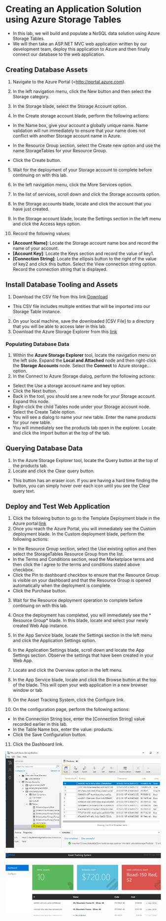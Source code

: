 #  Creating an Application Solution using Azure Storage Tables
- In this lab, we will build and populate a NoSQL data solution using Azure Storage Tables.
- We will then take an ASP.NET MVC web application written by our development team, deploy this application to Azure and then finally connect our database to the web application.
## Creating Database Assets

1. Navigate to the Azure Portal (<http://portal.azure.com).

2. In the left navigation menu, click the New button and then select the Storage category.

3. In the Storage blade, select the Storage Account option.

4. In the Create storage account blade, perform the following actions:

- In the Name box, give your account a globally unique name. Name validation will run immediately to ensure that your name does not conflict with another Storage account name in Azure.

- In the Resource Group section, select the Create new option and use the name StorageTables for your Resource Group.

- Click the Create button.

5. Wait for the deployment of your Storage account to complete before continuing on with this lab.

6. In the left navigation menu, click the More Services option.

7. In the list of services, scroll down and click the Storage accounts option.

8. In the Storage accounts blade, locate and click the account that you have just created.

9. In the Storage account blade, locate the Settings section in the left menu and click the Access keys option.
10. Record the following values:
- **[Account Name]**: Locate the Storage account name box and record the name of your account.
- **[Account Key]**: Locate the Keys section and record the value of key1.
- **[Connection String]**: Locate the ellipsis button to the right of the value of key2 and click this button. Select the View connection string option. Record the connection string that is displayed.

## Install Database Tooling and Assets
1. Download the CSV file from this link:[Download](https://prod-edxapp.edx-cdn.org/assets/courseware/v1/bbaa65b0f749dca45b122a90959b32d5/asset-v1:Microsoft+DAT221x+1T2018+type@asset+block/storage.typed.csv)
- This CSV file includes multiple entities that will be imported into our Storage Table instance.
2. On your local machine, save the downloaded [CSV File] to a directory that you will be able to access later in this lab.
3. Download the Azure Storage Explorer from this [link](http://storageexplorer.com)
### Populating Database Data

1. Within the **Azure Storage Explorer** tool, locate the navigation menu on the left side. Expand the **Local and Attached** node and then right-click the **Storage Accounts** node. Select the **Connect** to Azure storage... option.
2. In the Connect to Azure Storage dialog, perform the following actions:
- Select the Use a storage account name and key option.
- Click the Next button.
- Back in the tool, you should see a new node for your Storage account. Expand this node.
- Right-click the child Tables node under your Storage account node. Select the Create Table option.
- You will see a dialog to name your new table. Enter the name products for your new table.
- You will immediately see the products tab open in the explorer. Locate and click the Import button at the top of the tab.
## Querying Database Data
1. In the Azure Storage Explorer tool, locate the Query button at the top of the products tab.
2. Locate and click the Clear query button.
- This button has an eraser icon. If you are having a hard time finding the button, you can simply hover over each icon until you see the Clear query text.

## Deploy and Test Web Application
1. Click the following button to go to the Template Deployment blade in the Azure portal:[link](https://portal.azure.com/#create/Microsoft.Template/uri/https%3A%2F%2Fraw.githubusercontent.com%2FAzure-Architecture-Workshop%2Fasset-tracking%2Fstoragetables%2Fdeploy%2Farmdeploy.json)
2. Once you reach the Azure Portal, you will immediately see the Custom deployment blade. In the Custom deployment blade, perform the following actions:
- In the Resource Group section, select the Use existing option and then select the StorageTables Resource Group from the list.
- In the Terms and Conditions section, read the Marketplace terms and then click the I agree to the terms and conditions stated above checkbox.
- Click the Pin to dashboard checkbox to ensure that the Resource Group is visible on your dashboard and that the Resource Group is opened automatically when the deployment is complete.
- Click the Purchase button.
3. Wait for the Resource deployment operation to complete before continuing on with this lab.
4. Once the deployment has completed, you will immediately see the * Resource Group* blade. In this blade, locate and select your newly created Web App instance.
5. In the App Service blade, locate the Settings section in the left menu and click the Application Settings option.
6. In the Application Settings blade, scroll down and locate the App Settings section. Observe the settings that have been created in your Web App.
7. Locate and click the Overview option in the left menu.
8. In the App Service blade, locate and click the Browse button at the top of the blade. This will open your web application in a new browser window or tab.
9. On the Asset Tracking System, click the Configure link.

10. On the configuration page, perform the following actions:

- In the Connection String box, enter the [Connection String] value recorded earlier in this lab.
- In the Table Name box, enter the value: products.
- Click the Save Configuration button.
11. Click the Dashboard link.

![alt text](https://github.com/udayallu/Azure-NoSQL-Data-Solutions/blob/master/images/imgg.PNG)

![alt text](https://github.com/udayallu/Azure-NoSQL-Data-Solutions/blob/master/images/imgg1.PNG)
